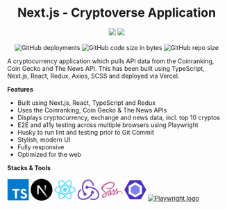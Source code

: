 <div align="center">

<h1>Next.js - Cryptoverse Application</h1>

![](https://api.checklyhq.com/v1/badges/checks/dcfba4e1-148c-4fd6-824c-f1a6c5597a8b?style=for-the-badge&theme=dark) ![](https://api.checklyhq.com/v1/badges/checks/dcfba4e1-148c-4fd6-824c-f1a6c5597a8b?style=for-the-badge&theme=dark&responseTime=true) <br><br> ![GitHub deployments](https://img.shields.io/github/deployments/asbhogal/Next.js-Cryptocurrency-App/production?label=DEPLOYMENT%20STATE&style=for-the-badge&labelColor=000) ![GitHub code size in bytes](https://img.shields.io/github/languages/code-size/asbhogal/Next.js-Cryptocurrency-App?style=for-the-badge&labelColor=000) ![GitHub repo size](https://img.shields.io/github/repo-size/asbhogal/Next.js-Cryptocurrency-App?color=blueviolet&style=for-the-badge&labelColor=000)

</div>

A cryptocurrency application which pulls API data from the Coinranking, Coin Gecko and The News API. This has been built using TypeScript, Next.js, React, Redux, Axios, SCSS and deployed via Vercel.

<strong>Features</strong>
 - Built using Next.js, React, TypeScript and Redux
 - Uses the Coinranking, Coin Gecko & The News APIs
 - Displays cryptocurrency, exchange and news data, incl. top 10 cryptos
 - E2E and a11y testing across multiple browsers using Playwright
 - Husky to run lint and testing prior to Git Commit
 - Stylish, modern UI
 - Fully responsive
 - Optimized for the web

<strong>Stacks & Tools</strong>
<br>
<br>
<a target="_blank" rel="noopener noreferrer" href="https://github.com/devicons/devicon/blob/master/icons/typescript/typescript-original.svg"><img src="https://github.com/devicons/devicon/blob/master/icons/typescript/typescript-original.svg" alt="TypeScript logo" width="50" height="50" style="max-width:100%;"></a>
<a target="_blank" rel="noopener noreferrer" href="https://github.com/devicons/devicon/blob/master/icons/nextjs/nextjs-original.svg"><img src="https://github.com/devicons/devicon/blob/master/icons/nextjs/nextjs-original.svg" alt="nextjs logo" width="50" height="50" style="max-width:100%;"></a>
<a target="_blank" rel="noopener noreferrer" href="https://github.com/devicons/devicon/blob/master/icons/react/react-original.svg"><img src="https://github.com/devicons/devicon/blob/master/icons/react/react-original.svg" alt="react logo" width="50" height="50" style="max-width:100%;"></a>
<a target="_blank" rel="noopener noreferrer" href="https://github.com/devicons/devicon/blob/master/icons/redux/redux-original.svg"><img src="https://github.com/devicons/devicon/blob/master/icons/redux/redux-original.svg" alt="redux logo" width="50" height="50" style="max-width:100%;"></a>
<a target="_blank" rel="noopener noreferrer" href="https://github.com/devicons/devicon/blob/master/icons/sass/sass-original.svg"><img src="https://github.com/devicons/devicon/blob/master/icons/sass/sass-original.svg" alt="sass logo" width="50" height="50" style="max-width:100%;"></a>
<a target="_blank" rel="noopener noreferrer" href="https://github.com/devicons/devicon/blob/master/icons/eslint/eslint-original.svg"><img src="https://github.com/devicons/devicon/blob/master/icons/eslint/eslint-original.svg" alt="ES Lint logo" width="50" height="50" style="max-width:100%;"></a>
<a target="_blank" rel="noopener noreferrer" href="https://playwright.dev/img/playwright-logo.svg"><img src="https://playwright.dev/img/playwright-logo.svg" alt="Playwright logo" width="50" height="50" style="max-width:100%;"></a>
